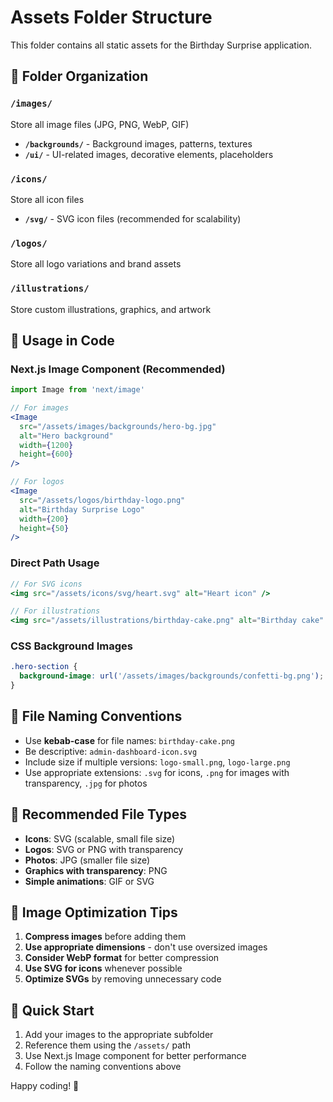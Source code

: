 # Assets Folder Structure

This folder contains all static assets for the Birthday Surprise application.

## 📁 Folder Organization

### `/images/`
Store all image files (JPG, PNG, WebP, GIF)

- **`/backgrounds/`** - Background images, patterns, textures
- **`/ui/`** - UI-related images, decorative elements, placeholders

### `/icons/`
Store all icon files

- **`/svg/`** - SVG icon files (recommended for scalability)

### `/logos/`
Store all logo variations and brand assets

### `/illustrations/`
Store custom illustrations, graphics, and artwork

## 🎯 Usage in Code

### Next.js Image Component (Recommended)
```jsx
import Image from 'next/image'

// For images
<Image 
  src="/assets/images/backgrounds/hero-bg.jpg" 
  alt="Hero background"
  width={1200}
  height={600}
/>

// For logos
<Image 
  src="/assets/logos/birthday-logo.png" 
  alt="Birthday Surprise Logo"
  width={200}
  height={50}
/>
```

### Direct Path Usage
```jsx
// For SVG icons
<img src="/assets/icons/svg/heart.svg" alt="Heart icon" />

// For illustrations
<img src="/assets/illustrations/birthday-cake.png" alt="Birthday cake" />
```

### CSS Background Images
```css
.hero-section {
  background-image: url('/assets/images/backgrounds/confetti-bg.png');
}
```

## 📝 File Naming Conventions

- Use **kebab-case** for file names: `birthday-cake.png`
- Be descriptive: `admin-dashboard-icon.svg`
- Include size if multiple versions: `logo-small.png`, `logo-large.png`
- Use appropriate extensions: `.svg` for icons, `.png` for images with transparency, `.jpg` for photos

## 🎨 Recommended File Types

- **Icons**: SVG (scalable, small file size)
- **Logos**: SVG or PNG with transparency
- **Photos**: JPG (smaller file size)
- **Graphics with transparency**: PNG
- **Simple animations**: GIF or SVG

## 📏 Image Optimization Tips

1. **Compress images** before adding them
2. **Use appropriate dimensions** - don't use oversized images
3. **Consider WebP format** for better compression
4. **Use SVG for icons** whenever possible
5. **Optimize SVGs** by removing unnecessary code

## 🚀 Quick Start

1. Add your images to the appropriate subfolder
2. Reference them using the `/assets/` path
3. Use Next.js Image component for better performance
4. Follow the naming conventions above

Happy coding! 🎉
